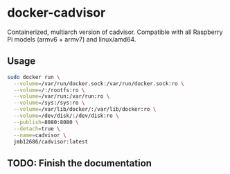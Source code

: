 # docker-cadvisor
Containerized, multiarch version of cadvisor.  Compatible with all Raspberry Pi models (armv6 + armv7) and linux/amd64.

## Usage
```bash
sudo docker run \
  --volume=/var/run/docker.sock:/var/run/docker.sock:ro \
  --volume=/:/rootfs:ro \
  --volume=/var/run:/var/run:ro \
  --volume=/sys:/sys:ro \
  --volume=/var/lib/docker/:/var/lib/docker:ro \
  --volume=/dev/disk/:/dev/disk:ro \
  --publish=8080:8080 \
  --detach=true \
  --name=cadvisor \
  jmb12686/cadvisor:latest
  ```

  ## TODO: Finish the documentation
